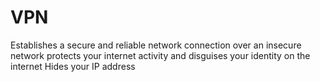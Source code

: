# VPN

Establishes a secure and reliable network connection over an insecure network
protects your internet activity and disguises your identity on the internet
Hides your IP address

